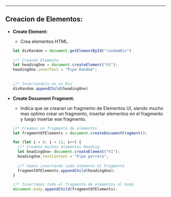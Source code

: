 
---
## Creacion de Elementos:
- **Create Element:**
	- Crea elementos HTML.
	```js
	let divRandom = document.getElementById("randomDiv")
		
	//* Creando Elemento
	let headingOne = document.createElement("h1");
	headingOne.innerText = "Pipe Random";
		
		
	//* Insertandolo en un Div 
	divRandom.appendChild(headingOne)
	```

- **Create Document Fragment:**
	- Indica que se crearan un fragmento de Elementos UI, siendo mucho mas optimo crear un fragmento, insertar elementos en el fragmento y luego insertar ese fragmento. 

	```js
	//* Creamos un fragmento de elementos
	let fragmentOfElements = document.createDocumentFragment();
	
	for (let i = 0; i < 11; i++) {
	  //* Creamos muchos elementos Heading
	  let headingOne= document.createElement("h1");
	  headingOne.textContent = "Pipe porrero";
	  
	  //* Vamos insertando cada elemento al Fragmento
	  fragmentOfElements.appendChild(headingOne);
	}
	
	//* Insertamos todo el fragmento de elementos al body. 
	document.body.appendChild(fragmentOfElements);
	```
